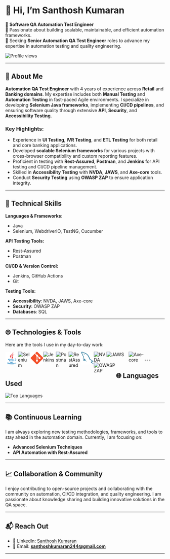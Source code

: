 # 👋 Hi, I’m **Santhosh Kumaran**                                                                                                                                
🔹 **Software QA Automation Test Engineer**  
🔹 Passionate about building scalable, maintainable, and efficient automation frameworks.  
🔹 Seeking **Senior Automation QA Test Engineer** roles to advance my expertise in automation testing and quality engineering.

![Profile views](https://komarev.com/ghpvc/?username=santhoshkumaran18)

---

## 🌟 **About Me**  
**Automation QA Test Engineer** with 4 years of experience across **Retail** and **Banking domains**. My expertise includes both **Manual Testing** and **Automation Testing** in fast-paced Agile environments. I specialize in developing **Selenium Java frameworks**, implementing **CI/CD pipelines**, and ensuring software quality through extensive **API**, **Security**, and **Accessibility Testing**.

### **Key Highlights:**
- Experience in **UI Testing**, **IVR Testing**, and **ETL Testing** for both retail and core banking applications.
- Developed **scalable Selenium frameworks** for various projects with cross-browser compatibility and custom reporting features.
- Proficient in testing with **Rest-Assured**, **Postman**, and **Jenkins** for API testing and CI/CD pipeline management.
- Skilled in **Accessibility Testing** with **NVDA**, **JAWS**, and **Axe-core** tools.
- Conduct **Security Testing** using **OWASP ZAP** to ensure application integrity.

---

## 🔧 **Technical Skills**

**Languages & Frameworks:**
- Java  
- Selenium, WebdriverIO, TestNG, Cucumber  

**API Testing Tools:**
- Rest-Assured  
- Postman  

**CI/CD & Version Control:**
- Jenkins, GitHub Actions  
- Git  

**Testing Tools:**
- **Accessibility**: NVDA, JAWS, Axe-core  
- **Security**: OWASP ZAP  
- **Databases**: SQL  

---

## 🌐 **Technologies & Tools**

Here are the tools I use in my day-to-day work:

<img align="left" alt="Java" width="40px" src="https://raw.githubusercontent.com/devicons/devicon/master/icons/java/java-original.svg" />
<img align="left" alt="Selenium" width="40px" src="https://upload.wikimedia.org/wikipedia/commons/d/d5/Selenium_Logo.png"/> 
<img align="left" alt="Git" width="40px" src="https://raw.githubusercontent.com/devicons/devicon/master/icons/git/git-original.svg" />
<img align="left" alt="Jenkins" width="40px" src="https://www.jenkins.io/images/logos/jenkins/jenkins.svg" />
<img align="left" alt="Postman" width="40px" src="https://www.vectorlogo.zone/logos/getpostman/getpostman-icon.svg" />
<img align="left" alt="RestAssured" width="40px" src="https://media.licdn.com/dms/image/v2/D4D12AQH1GCJbqMykGw/article-cover_image-shrink_600_2000/article-cover_image-shrink_600_2000/0/1691676585590?e=2147483647&v=beta&t=LRo43PwO_zTMSCjs_yMcKZTIMhARuwTEPkMnekAqcFc"/> 
<img align="left" alt="MySQL" width="40px" src="https://raw.githubusercontent.com/devicons/devicon/master/icons/mysql/mysql-original.svg" />
<img align="left" alt="NVDA" width="40px" src="https://assistivlabs.com/static/at-logos/win-nvda.400x400.png"/>
<img align="left" alt="JAWS" width="70px" src="https://encrypted-tbn0.gstatic.com/images?q=tbn:ANd9GcSUzQo4K3-n-aZyKUjnQ1gZ5a0IhkE3X9SDtw&s" />
<img align="left" alt="Axe-core" width="50px" src="https://www.deque.com/wp-content/uploads/2015/06/aXeLogo-300x300.png" />
<img align="left" alt="OWASP ZAP" width="70px" src="https://encrypted-tbn0.gstatic.com/images?q=tbn:ANd9GcTnfuPu5U0GyKyq462FQ9s0fR_z8mOIpWKsNQ&s" />
<br/>
---

##  🌐 **Languages Used**
![Top Languages](https://github-readme-stats.vercel.app/api/top-langs/?username=santhoshkumaran18&layout=compact&theme=tokyonight) 

---

##  📚 **Continuous Learning**  
I am always exploring new testing methodologies, frameworks, and tools to stay ahead in the automation domain. Currently, I am focusing on:
- **Advanced Selenium Techniques**  
- **API Automation with Rest-Assured**

---

## 📈 **Collaboration & Community**  
I enjoy contributing to open-source projects and collaborating with the community on automation, CI/CD integration, and quality engineering. I am passionate about knowledge sharing and building innovative solutions in the QA space.

---

## 📬 **Reach Out**  
- 💼 LinkedIn: [Santhosh Kumaran](https://www.linkedin.com/in/s-santhosh-kumaran-973b9212a/)  
- 📧 Email: **santhoshkumaran244@gmail.com**

---
